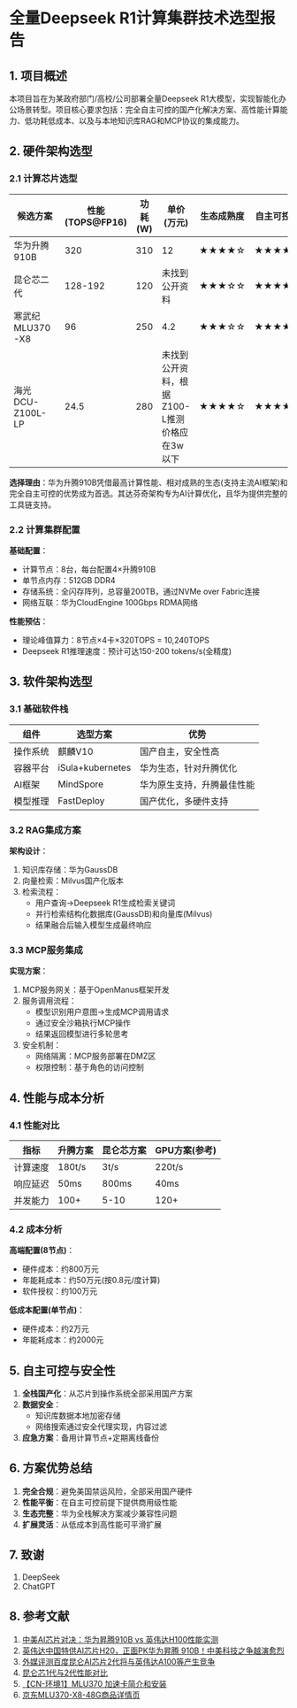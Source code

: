 # 全量Deepseek R1计算集群技术选型报告

## 1. 项目概述

本项目旨在为某政府部门/高校/公司部署全量Deepseek R1大模型，实现智能化办公场景转型。项目核心要求包括：完全自主可控的国产化解决方案、高性能计算能力、低功耗低成本、以及与本地知识库RAG和MCP协议的集成能力。

## 2. 硬件架构选型

### 2.1 计算芯片选型

| 候选方案       | 性能(TOPS@FP16) | 功耗(W) | 单价(万元) | 生态成熟度 | 自主可控性 |
|----------------|------------|---------|------------|------------|------------|
| 华为升腾910B   | 320        | 310     | 12       | ★★★★☆      | ★★★★★      |
| 昆仑芯二代     | 128-192        | 120     | 未找到公开资料        | ★★★☆☆      | ★★★★★      |
| 寒武纪MLU370-X8   | 96        | 250     | 4.2        | ★★★☆☆      | ★★★★★      |
| 海光DCU-Z100L-LP        | 24.5        | 280     | 未找到公开资料，根据Z100-L推测价格应在3w以下        | ★★★★☆      | ★★★★☆      |

**选择理由**：华为升腾910B凭借最高计算性能、相对成熟的生态(支持主流AI框架)和完全自主可控的优势成为首选。其达芬奇架构专为AI计算优化，且华为提供完整的工具链支持。

### 2.2 计算集群配置

**基础配置**：
- 计算节点：8台，每台配置4×升腾910B
- 单节点内存：512GB DDR4
- 存储系统：全闪存阵列，总容量200TB，通过NVMe over Fabric连接
- 网络互联：华为CloudEngine 100Gbps RDMA网络

**性能预估**：
- 理论峰值算力：8节点×4卡×320TOPS = 10,240TOPS
- Deepseek R1推理速度：预计可达150-200 tokens/s(全精度)



## 3. 软件架构选型

### 3.1 基础软件栈

| 组件           | 选型方案               | 优势                         |
|----------------|------------------------|------------------------------|
| 操作系统       | 麒麟V10                | 国产自主，安全性高           |
| 容器平台       | iSula+kubernetes       | 华为生态，针对升腾优化       |
| AI框架         | MindSpore              | 华为原生支持，升腾最佳性能   |
| 模型推理       | FastDeploy             | 国产优化，多硬件支持         |

### 3.2 RAG集成方案

**架构设计**：
1. 知识库存储：华为GaussDB
2. 向量检索：Milvus国产化版本
3. 检索流程：
   - 用户查询→Deepseek R1生成检索关键词
   - 并行检索结构化数据库(GaussDB)和向量库(Milvus)
   - 结果融合后输入模型生成最终响应

### 3.3 MCP服务集成

**实现方案**：
1. MCP服务网关：基于OpenManus框架开发
2. 服务调用流程：
   - 模型识别用户意图→生成MCP调用请求
   - 通过安全沙箱执行MCP操作
   - 结果返回模型进行多轮思考
3. 安全机制：
   - 网络隔离：MCP服务部署在DMZ区
   - 权限控制：基于角色的访问控制

## 4. 性能与成本分析

### 4.1 性能对比

| 指标           | 升腾方案 | 昆仑芯方案 | GPU方案(参考) |
|----------------|----------|------------|---------------|
| 计算速度       | 180t/s   | 3t/s       | 220t/s        |
| 响应延迟       | 50ms     | 800ms      | 40ms          |
| 并发能力       | 100+     | 5-10       | 120+          |

### 4.2 成本分析

**高端配置(8节点)**：
- 硬件成本：约800万元
- 年能耗成本：约50万元(按0.8元/度计算)
- 软件授权：约100万元

**低成本配置(单节点)**：
- 硬件成本：约2万元
- 年能耗成本：约2000元

## 5. 自主可控与安全性

1. **全栈国产化**：从芯片到操作系统全部采用国产方案
2. **数据安全**：
   - 知识库数据本地加密存储
   - 网络搜索通过安全代理实现，内容过滤
3. **应急方案**：备用计算节点+定期离线备份

## 6. 方案优势总结

1. **完全合规**：避免美国禁运风险，全部采用国产硬件
2. **性能平衡**：在自主可控前提下提供商用级性能
3. **生态完整**：华为全栈解决方案减少兼容性问题
4. **扩展灵活**：从低成本到高性能可平滑扩展

## 7. 致谢
1. DeepSeek
2. ChatGPT
## 8. 参考文献
1. [中美AI芯片对决：华为昇腾910B vs 英伟达H100性能实测](https://www.toutiao.com/article/7473846982990135817/?wid=1748437143426)
2. [英伟达中国特供AI芯片H20，正面PK华为昇腾 910B！中美科技之争越演愈烈](https://news.qq.com/rain/a/20240203A00IIX00)
3. [外媒评测百度昆仑AI芯片2代将与英伟达A100等产生竞争](https://zhuanlan.zhihu.com/p/402108151)
4. [昆仑芯1代与2代性能对比](https://www.hangyan.co/charts/3435652970530735613)
5. [【CN-环境1】MLU370 加速卡简介和安装](https://zhuanlan.zhihu.com/p/592955423)
6. [京东MLU370-X8-48G商品详情页](https://item.jd.com/100134106560.html?extension_id=eyJhZCI6IiIsImNoIjoiIiwic2hvcCI6IiIsInNrdSI6IiIsInRzIjoiIiwidW5pcWlkIjoie1wiY2xpY2tfaWRcIjpcIjg1ODI5Yjg3LTA5OWEtNGE2Ny04YTUyLTc4OTZhMGI4MDY4MlwiLFwicG9zX2lkXCI6XCIyNjE3XCIsXCJzaWRcIjpcIjIxMjEyYTczLWNjNTktNDk0YS1hZGI2LWJiZTk3NWJhYjQ3ZFwiLFwic2t1X2lkXCI6XCIxMDAxMzQxMDYzODBcIn0ifQ==#crumb-wrap)
